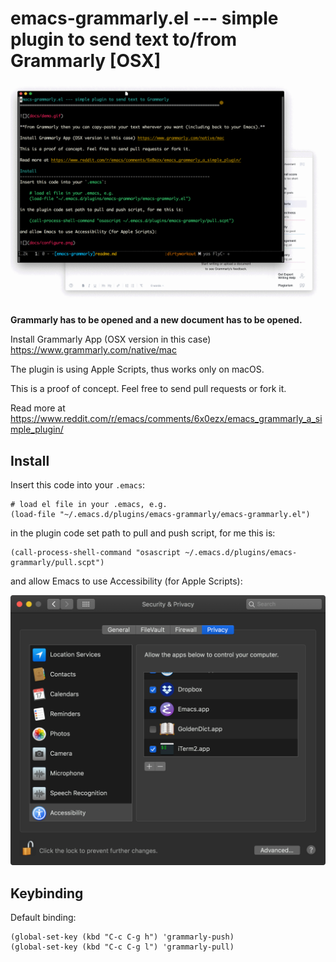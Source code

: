emacs-grammarly.el --- simple plugin to send text to/from Grammarly [OSX]
===================================================================================

![](docs/demo.gif)

**Grammarly has to be opened and a new document has to be opened.**

Install Grammarly App (OSX version in this case) https://www.grammarly.com/native/mac 

The plugin is using Apple Scripts, thus works only on macOS.

This is a proof of concept. Feel free to send pull requests or fork it.

Read more at https://www.reddit.com/r/emacs/comments/6x0ezx/emacs_grammarly_a_simple_plugin/ 

Install
-------------------------------------------------------------------------------
Insert this code into your `.emacs`:

    # load el file in your .emacs, e.g. 
    (load-file "~/.emacs.d/plugins/emacs-grammarly/emacs-grammarly.el")

in the plugin code set path to pull and push script, for me this is:

    (call-process-shell-command "osascript ~/.emacs.d/plugins/emacs-grammarly/pull.scpt")

and allow Emacs to use Accessibility (for Apple Scripts):

![](docs/configure.png)

Keybinding
--------------------------------------------------------------------------------

Default binding:

    (global-set-key (kbd "C-c C-g h") 'grammarly-push)
    (global-set-key (kbd "C-c C-g l") 'grammarly-pull)

